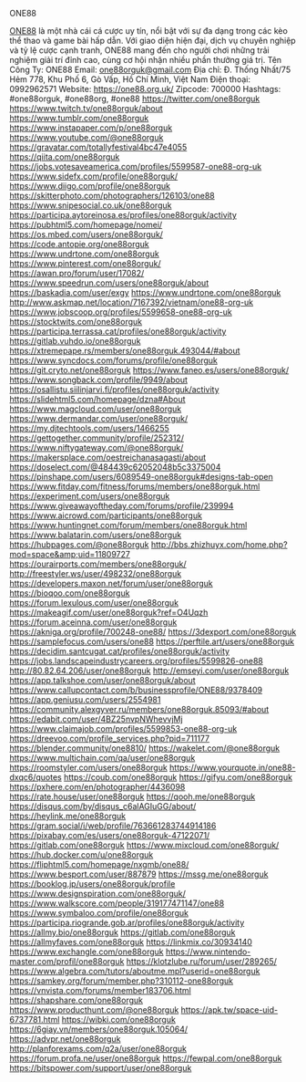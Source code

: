 ONE88

<a href="https://one88.org.uk/">ONE88</a> là một nhà cái cá cược uy tín, nổi bật với sự đa dạng trong các kèo thể thao và game bài hấp dẫn. Với giao diện hiện đại, dịch vụ chuyên nghiệp và tỷ lệ cược cạnh tranh, ONE88 mang đến cho người chơi những trải nghiệm giải trí đỉnh cao, cùng cơ hội nhận nhiều phần thưởng giá trị.
Tên Công Ty: ONE88
Email: one88orguk@gmail.com
Địa chỉ: Đ. Thống Nhất/75 Hẻm 778, Khu Phố 6, Gò Vấp, Hồ Chí Minh, Việt Nam
Điện thoại: 0992962571
Website: <a href="https://one88.org.uk/">https://one88.org.uk/</a>
Zipcode: 700000
Hashtags: #one88orguk, #one88org, #one88
<a href="https://twitter.com/one88orguk">https://twitter.com/one88orguk</a>
<a href="https://www.twitch.tv/one88orguk/about">https://www.twitch.tv/one88orguk/about</a>
<a href="https://www.tumblr.com/one88orguk">https://www.tumblr.com/one88orguk</a>
<a href="https://www.instapaper.com/p/one88orguk">https://www.instapaper.com/p/one88orguk</a>
<a href="https://www.youtube.com/@one88orguk">https://www.youtube.com/@one88orguk</a>
<a href="https://gravatar.com/totallyfestival4bc47e4055">https://gravatar.com/totallyfestival4bc47e4055</a>
<a href="https://qiita.com/one88orguk">https://qiita.com/one88orguk</a>
<a href="https://jobs.votesaveamerica.com/profiles/5599587-one88-org-uk">https://jobs.votesaveamerica.com/profiles/5599587-one88-org-uk</a>
<a href="https://www.sidefx.com/profile/one88orguk/">https://www.sidefx.com/profile/one88orguk/</a>
<a href="https://www.diigo.com/profile/one88orguk">https://www.diigo.com/profile/one88orguk</a>
<a href="https://skitterphoto.com/photographers/126103/one88">https://skitterphoto.com/photographers/126103/one88</a>
<a href="https://www.snipesocial.co.uk/one88orguk">https://www.snipesocial.co.uk/one88orguk</a>
<a href="https://participa.aytoreinosa.es/profiles/one88orguk/activity">https://participa.aytoreinosa.es/profiles/one88orguk/activity</a>
<a href="https://pubhtml5.com/homepage/nomei/">https://pubhtml5.com/homepage/nomei/</a>
<a href="https://os.mbed.com/users/one88orguk/">https://os.mbed.com/users/one88orguk/</a>
<a href="https://code.antopie.org/one88orguk">https://code.antopie.org/one88orguk</a>
<a href="https://www.undrtone.com/one88orguk">https://www.undrtone.com/one88orguk</a>
<a href="https://www.pinterest.com/one88orguk/">https://www.pinterest.com/one88orguk/</a>
<a href="https://awan.pro/forum/user/17082/">https://awan.pro/forum/user/17082/</a>
<a href="https://www.speedrun.com/users/one88orguk/about">https://www.speedrun.com/users/one88orguk/about</a>
<a href="https://baskadia.com/user/exgy">https://baskadia.com/user/exgy</a>
<a href="https://www.undrtone.com/one88orguk">https://www.undrtone.com/one88orguk</a>
<a href="http://www.askmap.net/location/7167392/vietnam/one88-org-uk">http://www.askmap.net/location/7167392/vietnam/one88-org-uk</a>
<a href="https://www.jobscoop.org/profiles/5599658-one88-org-uk">https://www.jobscoop.org/profiles/5599658-one88-org-uk</a>
<a href="https://stocktwits.com/one88orguk">https://stocktwits.com/one88orguk</a>
<a href="https://participa.terrassa.cat/profiles/one88orguk/activity">https://participa.terrassa.cat/profiles/one88orguk/activity</a>
<a href="https://gitlab.vuhdo.io/one88orguk">https://gitlab.vuhdo.io/one88orguk</a>
<a href="https://xtremepape.rs/members/one88orguk.493044/#about">https://xtremepape.rs/members/one88orguk.493044/#about</a>
<a href="https://www.syncdocs.com/forums/profile/one88orguk">https://www.syncdocs.com/forums/profile/one88orguk</a>
<a href="https://git.cryto.net/one88orguk">https://git.cryto.net/one88orguk</a>
<a href="https://www.faneo.es/users/one88orguk/">https://www.faneo.es/users/one88orguk/</a>
<a href="https://www.songback.com/profile/9949/about">https://www.songback.com/profile/9949/about</a>
<a href="https://osallistu.siilinjarvi.fi/profiles/one88orguk/activity">https://osallistu.siilinjarvi.fi/profiles/one88orguk/activity</a>
<a href="https://slidehtml5.com/homepage/dzna#About">https://slidehtml5.com/homepage/dzna#About</a>
<a href="https://www.magcloud.com/user/one88orguk">https://www.magcloud.com/user/one88orguk</a>
<a href="https://www.dermandar.com/user/one88orguk/">https://www.dermandar.com/user/one88orguk/</a>
<a href="https://my.djtechtools.com/users/1466255">https://my.djtechtools.com/users/1466255</a>
<a href="https://gettogether.community/profile/252312/">https://gettogether.community/profile/252312/</a>
<a href="https://www.niftygateway.com/@one88orguk/">https://www.niftygateway.com/@one88orguk/</a>
<a href="https://makersplace.com/oestreichanasagasti/about">https://makersplace.com/oestreichanasagasti/about</a>
<a href="https://doselect.com/@484439c62052048b5c3375004">https://doselect.com/@484439c62052048b5c3375004</a>
<a href="https://pinshape.com/users/6089549-one88orguk#designs-tab-open">https://pinshape.com/users/6089549-one88orguk#designs-tab-open</a>
<a href="https://www.fitday.com/fitness/forums/members/one88orguk.html">https://www.fitday.com/fitness/forums/members/one88orguk.html</a>
<a href="https://experiment.com/users/one88orguk">https://experiment.com/users/one88orguk</a>
<a href="https://www.giveawayoftheday.com/forums/profile/239994">https://www.giveawayoftheday.com/forums/profile/239994</a>
<a href="https://www.aicrowd.com/participants/one88orguk">https://www.aicrowd.com/participants/one88orguk</a>
<a href="https://www.huntingnet.com/forum/members/one88orguk.html">https://www.huntingnet.com/forum/members/one88orguk.html</a>
<a href="https://www.balatarin.com/users/one88orguk">https://www.balatarin.com/users/one88orguk</a>
<a href="https://hubpages.com/@one88orguk">https://hubpages.com/@one88orguk</a>
<a href="http://bbs.zhizhuyx.com/home.php?mod=space&amp;uid=11809727">http://bbs.zhizhuyx.com/home.php?mod=space&amp;uid=11809727</a>
<a href="https://ourairports.com/members/one88orguk/">https://ourairports.com/members/one88orguk/</a>
<a href="http://freestyler.ws/user/498232/one88orguk">http://freestyler.ws/user/498232/one88orguk</a>
<a href="https://developers.maxon.net/forum/user/one88orguk">https://developers.maxon.net/forum/user/one88orguk</a>
<a href="https://bioqoo.com/one88orguk">https://bioqoo.com/one88orguk</a>
<a href="https://forum.lexulous.com/user/one88orguk">https://forum.lexulous.com/user/one88orguk</a>
<a href="https://makeagif.com/user/one88orguk?ref=O4Uqzh">https://makeagif.com/user/one88orguk?ref=O4Uqzh</a>
<a href="https://forum.aceinna.com/user/one88orguk">https://forum.aceinna.com/user/one88orguk</a>
<a href="https://akniga.org/profile/700248-one88/">https://akniga.org/profile/700248-one88/</a>
<a href="https://3dexport.com/one88orguk">https://3dexport.com/one88orguk</a>
<a href="https://samplefocus.com/users/one88">https://samplefocus.com/users/one88</a>
<a href="https://perftile.art/users/one88orguk">https://perftile.art/users/one88orguk</a>
<a href="https://decidim.santcugat.cat/profiles/one88orguk/activity">https://decidim.santcugat.cat/profiles/one88orguk/activity</a>
<a href="https://jobs.landscapeindustrycareers.org/profiles/5599826-one88">https://jobs.landscapeindustrycareers.org/profiles/5599826-one88</a>
<a href="http://80.82.64.206/user/one88orguk">http://80.82.64.206/user/one88orguk</a>
<a href="http://emseyi.com/user/one88orguk">http://emseyi.com/user/one88orguk</a>
<a href="https://app.talkshoe.com/user/one88orguk/about">https://app.talkshoe.com/user/one88orguk/about</a>
<a href="https://www.callupcontact.com/b/businessprofile/ONE88/9378409">https://www.callupcontact.com/b/businessprofile/ONE88/9378409</a>
<a href="https://app.geniusu.com/users/2554981">https://app.geniusu.com/users/2554981</a>
<a href="https://community.alexgyver.ru/members/one88orguk.85093/#about">https://community.alexgyver.ru/members/one88orguk.85093/#about</a>
<a href="https://edabit.com/user/4BZ25nvpNWhevvjMj">https://edabit.com/user/4BZ25nvpNWhevvjMj</a>
<a href="https://www.claimajob.com/profiles/5599853-one88-org-uk">https://www.claimajob.com/profiles/5599853-one88-org-uk</a>
<a href="https://dreevoo.com/profile_services.php?pid=711177">https://dreevoo.com/profile_services.php?pid=711177</a>
<a href="https://blender.community/one8810/">https://blender.community/one8810/</a>
<a href="https://wakelet.com/@one88orguk">https://wakelet.com/@one88orguk</a>
<a href="https://www.multichain.com/qa/user/one88orguk">https://www.multichain.com/qa/user/one88orguk</a>
<a href="https://roomstyler.com/users/one88orguk">https://roomstyler.com/users/one88orguk</a>
<a href="https://www.yourquote.in/one88-dxqc6/quotes">https://www.yourquote.in/one88-dxqc6/quotes</a>
<a href="https://coub.com/one88orguk">https://coub.com/one88orguk</a>
<a href="https://gifyu.com/one88orguk">https://gifyu.com/one88orguk</a>
<a href="https://pxhere.com/en/photographer/4436098">https://pxhere.com/en/photographer/4436098</a>
<a href="https://rate.house/user/one88orguk">https://rate.house/user/one88orguk</a>
<a href="https://qooh.me/one88orguk">https://qooh.me/one88orguk</a>
<a href="https://disqus.com/by/disqus_c6alAGIuGG/about/">https://disqus.com/by/disqus_c6alAGIuGG/about/</a>
<a href="https://heylink.me/one88orguk">https://heylink.me/one88orguk</a>
<a href="https://gram.social/i/web/profile/763661283744914186">https://gram.social/i/web/profile/763661283744914186</a>
<a href="https://pixabay.com/es/users/one88orguk-47122071/">https://pixabay.com/es/users/one88orguk-47122071/</a>
<a href="https://gitlab.com/one88orguk">https://gitlab.com/one88orguk</a>
<a href="https://www.mixcloud.com/one88orguk/">https://www.mixcloud.com/one88orguk/</a>
<a href="https://hub.docker.com/u/one88orguk">https://hub.docker.com/u/one88orguk</a>
<a href="https://fliphtml5.com/homepage/nxgmb/one88/">https://fliphtml5.com/homepage/nxgmb/one88/</a>
<a href="https://www.besport.com/user/887879">https://www.besport.com/user/887879</a>
<a href="https://mssg.me/one88orguk">https://mssg.me/one88orguk</a>
<a href="https://booklog.jp/users/one88orguk/profile">https://booklog.jp/users/one88orguk/profile</a>
<a href="https://www.designspiration.com/one88orguk/">https://www.designspiration.com/one88orguk/</a>
<a href="https://www.walkscore.com/people/319177471147/one88">https://www.walkscore.com/people/319177471147/one88</a>
<a href="https://www.symbaloo.com/profile/one88orguk">https://www.symbaloo.com/profile/one88orguk</a>
<a href="https://participa.riogrande.gob.ar/profiles/one88orguk/activity">https://participa.riogrande.gob.ar/profiles/one88orguk/activity</a>
<a href="https://allmy.bio/one88orguk">https://allmy.bio/one88orguk</a>
<a href="https://gitlab.com/one88orguk">https://gitlab.com/one88orguk</a>
<a href="https://allmyfaves.com/one88orguk">https://allmyfaves.com/one88orguk</a>
<a href="https://linkmix.co/30934140">https://linkmix.co/30934140</a>
<a href="https://www.exchangle.com/one88orguk">https://www.exchangle.com/one88orguk</a>
<a href="https://www.nintendo-master.com/profil/one88orguk">https://www.nintendo-master.com/profil/one88orguk</a>
<a href="https://klotzlube.ru/forum/user/289265/">https://klotzlube.ru/forum/user/289265/</a>
<a href="https://www.algebra.com/tutors/aboutme.mpl?userid=one88orguk">https://www.algebra.com/tutors/aboutme.mpl?userid=one88orguk</a>
<a href="https://samkey.org/forum/member.php?310112-one88orguk">https://samkey.org/forum/member.php?310112-one88orguk</a>
<a href="https://vnvista.com/forums/member183706.html">https://vnvista.com/forums/member183706.html</a>
<a href="https://shapshare.com/one88orguk">https://shapshare.com/one88orguk</a>
<a href="https://www.producthunt.com/@one88orguk">https://www.producthunt.com/@one88orguk</a>
<a href="https://apk.tw/space-uid-6737781.html">https://apk.tw/space-uid-6737781.html</a>
<a href="https://wibki.com/one88orguk">https://wibki.com/one88orguk</a>
<a href="https://6giay.vn/members/one88orguk.105064/">https://6giay.vn/members/one88orguk.105064/</a>
<a href="https://advpr.net/one88orguk">https://advpr.net/one88orguk</a>
<a href="http://planforexams.com/q2a/user/one88orguk">http://planforexams.com/q2a/user/one88orguk</a>
<a href="https://forum.profa.ne/user/one88orguk">https://forum.profa.ne/user/one88orguk</a>
<a href="https://fewpal.com/one88orguk">https://fewpal.com/one88orguk</a>
<a href="https://bitspower.com/support/user/one88orguk">https://bitspower.com/support/user/one88orguk</a>